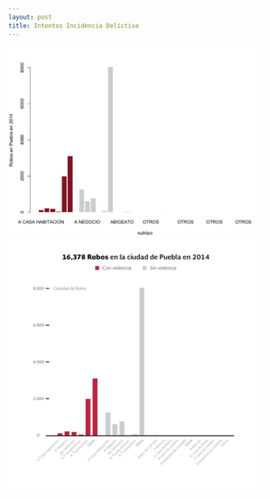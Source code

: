 ```yaml
---
layout: post
title: Intentos Incidencia Delictiva 
---
```



![_config.yml](/images/2015/04/24/intentos_delictiva_puebla_0.png)
![_config.yml](/images/2015/04/24/intentos_delictiva_puebla_1.png)
